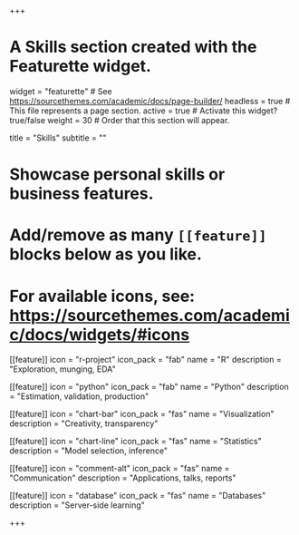 +++
# A Skills section created with the Featurette widget.
widget = "featurette"  # See https://sourcethemes.com/academic/docs/page-builder/
headless = true  # This file represents a page section.
active = true  # Activate this widget? true/false
weight = 30  # Order that this section will appear.

title = "Skills"
subtitle = ""

# Showcase personal skills or business features.
# 
# Add/remove as many `[[feature]]` blocks below as you like.
# 
# For available icons, see: https://sourcethemes.com/academic/docs/widgets/#icons

[[feature]]
  icon = "r-project"
  icon_pack = "fab"
  name = "R"
  description = "Exploration, munging, EDA"

[[feature]]
  icon = "python"
  icon_pack = "fab"
  name = "Python"
  description = "Estimation, validation, production"

[[feature]]
  icon = "chart-bar"
  icon_pack = "fas"
  name = "Visualization"
  description = "Creativity, transparency"
  
[[feature]]
  icon = "chart-line"
  icon_pack = "fas"
  name = "Statistics"
  description = "Model selection, inference"  

[[feature]]
  icon = "comment-alt"
  icon_pack = "fas"
  name = "Communication"
  description = "Applications, talks, reports"
  
[[feature]]
  icon = "database"
  icon_pack = "fas"
  name = "Databases"
  description = "Server-side learning"  

+++
